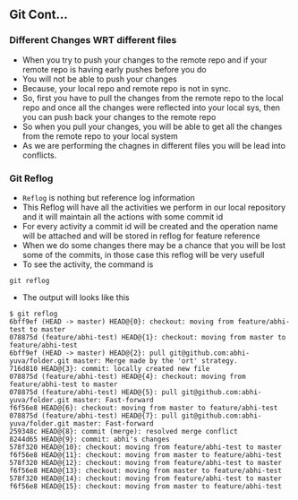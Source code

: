 ## Git Cont...

### Different Changes WRT different files
- When you try to push your changes to the remote repo and if your remote repo is having early pushes before you do
- You will not be able to push your changes
- Because, your local repo and remote repo is not in sync.
- So, first you have to pull the changes from the remote repo to the local repo and once all the changes were reflected into your local sys, then you can push back your changes to the remote repo
- So when you pull your changes, you will be able to get all the changes from the remote repo to your local system
- As we are performing the chagnes in different files you will be lead into conflicts.

### Git Reflog
- `Reflog` is nothing but reference log information
- This Reflog will have all the activities we perform in our local repository and it will maintain all the actions with some commit id
- For every activity a commit id will be created and the operation name will be attached and will be stored in reflog for feature reference
- When we do some changes there may be a chance that you will be lost some of the commits, in those case this reflog will be very usefull
- To see the activity, the command is
```
git reflog
```
- The output will looks like this
```
$ git reflog
6bff9ef (HEAD -> master) HEAD@{0}: checkout: moving from feature/abhi-test to master
078875d (feature/abhi-test) HEAD@{1}: checkout: moving from master to feature/abhi-test
6bff9ef (HEAD -> master) HEAD@{2}: pull git@github.com:abhi-yuva/folder.git master: Merge made by the 'ort' strategy.
716d810 HEAD@{3}: commit: locally created new file
078875d (feature/abhi-test) HEAD@{4}: checkout: moving from feature/abhi-test to master
078875d (feature/abhi-test) HEAD@{5}: pull git@github.com:abhi-yuva/folder.git master: Fast-forward
f6f56e8 HEAD@{6}: checkout: moving from master to feature/abhi-test
078875d (feature/abhi-test) HEAD@{7}: pull git@github.com:abhi-yuva/folder.git master: Fast-forward
259348c HEAD@{8}: commit (merge): resolved merge conflict
8244d65 HEAD@{9}: commit: abhi's changes
578f320 HEAD@{10}: checkout: moving from feature/abhi-test to master
f6f56e8 HEAD@{11}: checkout: moving from master to feature/abhi-test
578f320 HEAD@{12}: checkout: moving from feature/abhi-test to master
f6f56e8 HEAD@{13}: checkout: moving from master to feature/abhi-test
578f320 HEAD@{14}: checkout: moving from feature/abhi-test to master
f6f56e8 HEAD@{15}: checkout: moving from master to feature/abhi-test
```